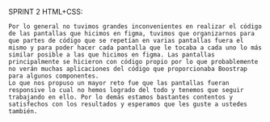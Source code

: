 SPRINT 2 HTML+CSS: 

	Por lo general no tuvimos grandes inconvenientes en realizar el código de las pantallas que hicimos en figma, tuvimos que organizarnos para que partes de código que se repetían en varias pantallas fuera el mismo y para poder hacer cada pantalla que le tocaba a cada uno lo más similar posible a las que hicimos en figma. Las pantallas principalmente se hicieron con código propio por lo que probablemente no verán muchas aplicaciones del código que proporcionaba Boostrap para algunos componentes. 
 	Lo que nos propuso un mayor reto fue que las pantallas fueran responsive lo cual no hemos logrado del todo y tenemos que seguir trabajando en ello. Por lo demás estamos bastantes contentos y satisfechos con los resultados y esperamos que les guste a ustedes también. 
